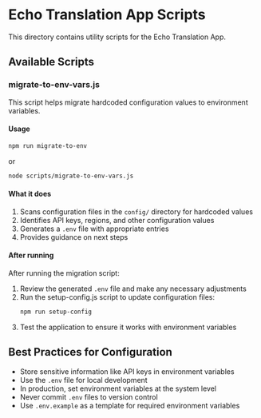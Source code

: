 # Echo Translation App Scripts

This directory contains utility scripts for the Echo Translation App.

## Available Scripts

### migrate-to-env-vars.js

This script helps migrate hardcoded configuration values to environment variables.

#### Usage

```bash
npm run migrate-to-env
```

or

```bash
node scripts/migrate-to-env-vars.js
```

#### What it does

1. Scans configuration files in the `config/` directory for hardcoded values
2. Identifies API keys, regions, and other configuration values
3. Generates a `.env` file with appropriate entries
4. Provides guidance on next steps

#### After running

After running the migration script:

1. Review the generated `.env` file and make any necessary adjustments
2. Run the setup-config.js script to update configuration files:
   ```bash
   npm run setup-config
   ```
3. Test the application to ensure it works with environment variables

## Best Practices for Configuration

- Store sensitive information like API keys in environment variables
- Use the `.env` file for local development
- In production, set environment variables at the system level
- Never commit `.env` files to version control
- Use `.env.example` as a template for required environment variables